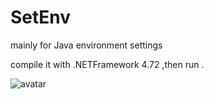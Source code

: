 # SetEnv
mainly for Java environment settings

compile it with .NETFramework 4.72 ,then run .

![avatar](http://baidu.com/pic/doge.png)
